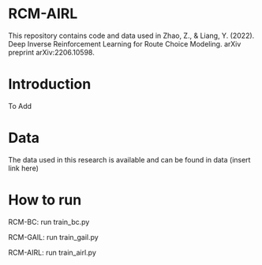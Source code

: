 # RCM-AIRL

This repository contains code and data used in Zhao, Z., & Liang, Y. (2022). Deep Inverse Reinforcement Learning 
for Route Choice Modeling. arXiv preprint arXiv:2206.10598.

# Introduction
  To Add

# Data
  The data used in this research is available and can be found in data (insert link here)
  
# How to run
  RCM-BC: run train_bc.py
  
  RCM-GAIL: run train_gail.py
  
  RCM-AIRL: run train_airl.py


  
